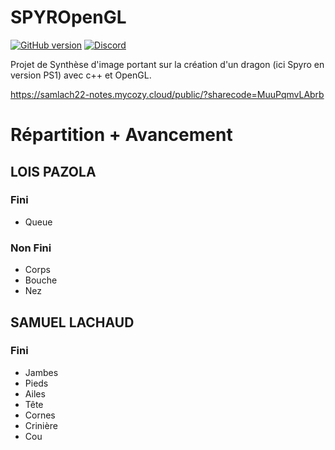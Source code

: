 # SPYROpenGL


[![GitHub version](https://img.shields.io/badge/version-0.01-purple.svg)](https://img.shields.io/badge)
[![Discord](https://img.shields.io/discord/756176190603132959.svg?label=&logo=discord&logoColor=ffffff&color=7389D8&labelColor=6A7EC2)](https://discord.gg/BMKwM5eYzY)

Projet de Synthèse d'image portant sur la création d'un dragon (ici Spyro en version PS1) avec c++ et OpenGL.

https://samlach22-notes.mycozy.cloud/public/?sharecode=MuuPqmvLAbrb

# Répartition + Avancement
## LOIS PAZOLA
### Fini
- Queue
### Non Fini
- Corps
- Bouche
- Nez

## SAMUEL LACHAUD
### Fini
- Jambes
- Pieds
- Ailes
- Tête
- Cornes
- Crinière
- Cou
